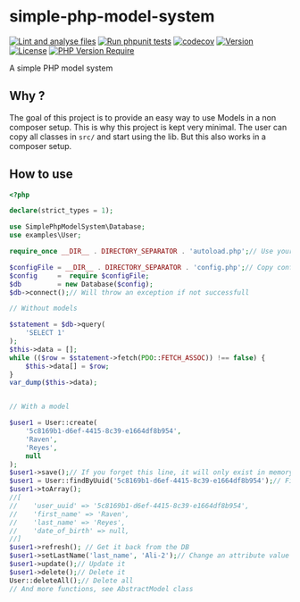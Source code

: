 # simple-php-model-system

[![Lint and analyse files](https://github.com/wdes/simple-php-model-system/actions/workflows/lint-and-analyse.yml/badge.svg?branch=main)](https://github.com/wdes/simple-php-model-system/actions/workflows/lint-and-analyse.yml)
[![Run phpunit tests](https://github.com/wdes/simple-php-model-system/actions/workflows/tests.yml/badge.svg?branch=main)](https://github.com/wdes/simple-php-model-system/actions/workflows/tests.yml)
[![codecov](https://codecov.io/gh/wdes/simple-php-model-system/branch/main/graph/badge.svg)](https://codecov.io/gh/wdes/simple-php-model-system)
[![Version](http://poser.pugx.org/wdes/simple-php-model-system/version)](https://packagist.org/packages/wdes/simple-php-model-system)
[![License](http://poser.pugx.org/wdes/simple-php-model-system/license)](https://packagist.org/packages/wdes/simple-php-model-system)
[![PHP Version Require](http://poser.pugx.org/wdes/simple-php-model-system/require/php)](https://packagist.org/packages/wdes/simple-php-model-system)

A simple PHP model system

## Why ?

The goal of this project is to provide an easy way to use Models in a non composer setup.
This is why this project is kept very minimal.
The user can copy all classes in `src/` and start using the lib.
But this also works in a composer setup.

## How to use

```php
<?php

declare(strict_types = 1);

use SimplePhpModelSystem\Database;
use examples\User;

require_once __DIR__ . DIRECTORY_SEPARATOR . 'autoload.php';// Use your autoloader or require classes by hand

$configFile = __DIR__ . DIRECTORY_SEPARATOR . 'config.php';// Copy config.dist.php and fill the values
$config     =  require $configFile;
$db         = new Database($config);
$db->connect();// Will throw an exception if not successfull

// Without models

$statement = $db->query(
    'SELECT 1'
);
$this->data = [];
while (($row = $statement->fetch(PDO::FETCH_ASSOC)) !== false) {
    $this->data[] = $row;
}
var_dump($this->data);


// With a model

$user1 = User::create(
    '5c8169b1-d6ef-4415-8c39-e1664df8b954',
    'Raven',
    'Reyes',
    null
);
$user1->save();// If you forget this line, it will only exist in memory
$user1 = User::findByUuid('5c8169b1-d6ef-4415-8c39-e1664df8b954');// Find the user back
$user1->toArray();
//[
//    'user_uuid' => '5c8169b1-d6ef-4415-8c39-e1664df8b954',
//    'first_name' => 'Raven',
//    'last_name' => 'Reyes',
//    'date_of_birth' => null,
//]
$user1->refresh(); // Get it back from the DB
$user1->setLastName('last_name', 'Ali-2');// Change an attribute value (build your own setters using the example)
$user1->update();// Update it
$user1->delete();// Delete it
User::deleteAll();// Delete all
// And more functions, see AbstractModel class
```

